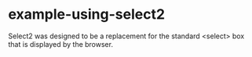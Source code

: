 # example-using-select2
Select2 was designed to be a replacement for the standard &lt;select> box that is displayed by the browser.

